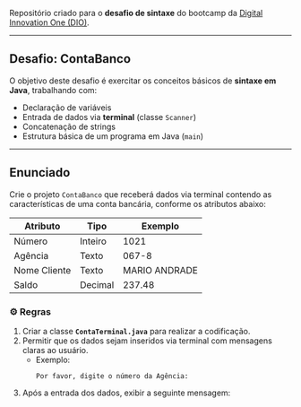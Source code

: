 Repositório criado para o **desafio de sintaxe** do bootcamp da [Digital Innovation One (DIO)](https://www.dio.me).

---

## Desafio: ContaBanco

O objetivo deste desafio é exercitar os conceitos básicos de **sintaxe em Java**, trabalhando com:

- Declaração de variáveis  
- Entrada de dados via **terminal** (classe `Scanner`)  
- Concatenação de strings  
- Estrutura básica de um programa em Java (`main`)  

---

## Enunciado

Crie o projeto `ContaBanco` que receberá dados via terminal contendo as características de uma conta bancária, conforme os atributos abaixo:

| Atributo     | Tipo     | Exemplo        |
|--------------|----------|----------------|
| Número       | Inteiro  | 1021           |
| Agência      | Texto    | 067-8          |
| Nome Cliente | Texto    | MARIO ANDRADE  |
| Saldo        | Decimal  | 237.48         |

### ⚙️ Regras

1. Criar a classe **`ContaTerminal.java`** para realizar a codificação.  
2. Permitir que os dados sejam inseridos via terminal com mensagens claras ao usuário.  
   - Exemplo:  
     ```
     Por favor, digite o número da Agência: 
     ```  
3. Após a entrada dos dados, exibir a seguinte mensagem:  

